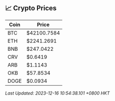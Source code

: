 ## 📈 Crypto Prices

| Coin | Price |
| ---- | ----- |
| BTC | $42100.7584 |
| ETH | $2241.2691 |
| BNB | $247.0422 |
| CRV | $0.6419 |
| ARB | $1.1143 |
| OKB | $57.8534 |
| DOGE | $0.0934 |

_Last Updated: 2023-12-16 10:54:38.101 +0800 HKT_
